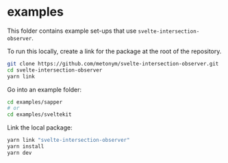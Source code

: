 # examples

This folder contains example set-ups that use `svelte-intersection-observer`.

To run this locally, create a link for the package at the root of the repository.

```bash
git clone https://github.com/metonym/svelte-intersection-observer.git
cd svelte-intersection-observer
yarn link
```

Go into an example folder:

```bash
cd examples/sapper
# or
cd examples/sveltekit
```

Link the local package:

```bash
yarn link "svelte-intersection-observer"
yarn install
yarn dev
```
